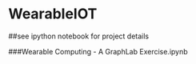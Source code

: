# WearableIOT

##see ipython notebook for project details

###Wearable Computing - A GraphLab Exercise.ipynb
